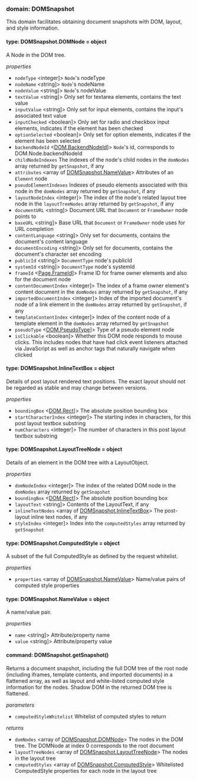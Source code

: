 
### domain: DOMSnapshot

This domain facilitates obtaining document snapshots with DOM, layout, and style information.

#### type: DOMSnapshot.DOMNode = object

A Node in the DOM tree.

*properties*
  - `nodeType` <integer]> `Node`'s nodeType
  - `nodeName` <string]> `Node`'s nodeName
  - `nodeValue` <string]> `Node`'s nodeValue
  - `textValue` <string]> Only set for textarea elements, contains the text value
  - `inputValue` <string]> Only set for input elements, contains the input's associated text value
  - `inputChecked` <boolean]> Only set for radio and checkbox input elements, indicates if the element has been checked
  - `optionSelected` <boolean]> Only set for option elements, indicates if the element has been selected
  - `backendNodeId` <[DOM.BackendNodeId]]> `Node`'s id, corresponds to DOM.Node.backendNodeId
  - `childNodeIndexes` <array of integer> The indexes of the node's child nodes in the `domNodes` array returned by `getSnapshot`, if
any
  - `attributes` <array of [DOMSnapshot.NameValue]> Attributes of an `Element` node
  - `pseudoElementIndexes` <array of integer> Indexes of pseudo elements associated with this node in the `domNodes` array returned by
`getSnapshot`, if any
  - `layoutNodeIndex` <integer]> The index of the node's related layout tree node in the `layoutTreeNodes` array returned by
`getSnapshot`, if any
  - `documentURL` <string]> Document URL that `Document` or `FrameOwner` node points to
  - `baseURL` <string]> Base URL that `Document` or `FrameOwner` node uses for URL completion
  - `contentLanguage` <string]> Only set for documents, contains the document's content language
  - `documentEncoding` <string]> Only set for documents, contains the document's character set encoding
  - `publicId` <string]> `DocumentType` node's publicId
  - `systemId` <string]> `DocumentType` node's systemId
  - `frameId` <[Page.FrameId]]> Frame ID for frame owner elements and also for the document node
  - `contentDocumentIndex` <integer]> The index of a frame owner element's content document in the `domNodes` array returned by
`getSnapshot`, if any
  - `importedDocumentIndex` <integer]> Index of the imported document's node of a link element in the `domNodes` array returned by
`getSnapshot`, if any
  - `templateContentIndex` <integer]> Index of the content node of a template element in the `domNodes` array returned by
`getSnapshot`
  - `pseudoType` <[DOM.PseudoType]]> Type of a pseudo element node
  - `isClickable` <boolean]> Whether this DOM node responds to mouse clicks. This includes nodes that have had click
event listeners attached via JavaScript as well as anchor tags that naturally navigate when
clicked

#### type: DOMSnapshot.InlineTextBox = object

Details of post layout rendered text positions. The exact layout should not be regarded as
stable and may change between versions.

*properties*
  - `boundingBox` <[DOM.Rect]]> The absolute position bounding box
  - `startCharacterIndex` <integer]> The starting index in characters, for this post layout textbox substring
  - `numCharacters` <integer]> The number of characters in this post layout textbox substring

#### type: DOMSnapshot.LayoutTreeNode = object

Details of an element in the DOM tree with a LayoutObject.

*properties*
  - `domNodeIndex` <integer]> The index of the related DOM node in the `domNodes` array returned by `getSnapshot`
  - `boundingBox` <[DOM.Rect]]> The absolute position bounding box
  - `layoutText` <string]> Contents of the LayoutText, if any
  - `inlineTextNodes` <array of [DOMSnapshot.InlineTextBox]> The post-layout inline text nodes, if any
  - `styleIndex` <integer]> Index into the `computedStyles` array returned by `getSnapshot`

#### type: DOMSnapshot.ComputedStyle = object

A subset of the full ComputedStyle as defined by the request whitelist.

*properties*
  - `properties` <array of [DOMSnapshot.NameValue]> Name/value pairs of computed style properties

#### type: DOMSnapshot.NameValue = object

A name/value pair.

*properties*
  - `name` <string]> Attribute/property name
  - `value` <string]> Attribute/property value

#### command: DOMSnapshot.getSnapshot()

Returns a document snapshot, including the full DOM tree of the root node (including iframes,
template contents, and imported documents) in a flattened array, as well as layout and
white-listed computed style information for the nodes. Shadow DOM in the returned DOM tree is
flattened.

*parameters*
- `computedStyleWhitelist` <array of string> Whitelist of computed styles to return

*returns*
- `domNodes` <array of [DOMSnapshot.DOMNode]> The nodes in the DOM tree. The DOMNode at index 0 corresponds to the root document
- `layoutTreeNodes` <array of [DOMSnapshot.LayoutTreeNode]> The nodes in the layout tree
- `computedStyles` <array of [DOMSnapshot.ComputedStyle]> Whitelisted ComputedStyle properties for each node in the layout tree

[DOM.BackendNodeId]: domsnapshot.md#dombackendnodeid
[DOMSnapshot.NameValue]: domsnapshot.md#domsnapshotnamevalue
[Page.FrameId]: domsnapshot.md#pageframeid
[DOM.PseudoType]: domsnapshot.md#dompseudotype
[DOM.Rect]: domsnapshot.md#domrect
[DOMSnapshot.InlineTextBox]: domsnapshot.md#domsnapshotinlinetextbox
[DOMSnapshot.DOMNode]: domsnapshot.md#domsnapshotdomnode
[DOMSnapshot.LayoutTreeNode]: domsnapshot.md#domsnapshotlayouttreenode
[DOMSnapshot.ComputedStyle]: domsnapshot.md#domsnapshotcomputedstyle